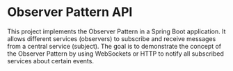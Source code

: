 # Observer Pattern API

This project implements the Observer Pattern in a Spring Boot application. It allows different services (observers) to subscribe and receive messages from a central service (subject). The goal is to demonstrate the concept of the Observer Pattern by using WebSockets or HTTP to notify all subscribed services about certain events.
